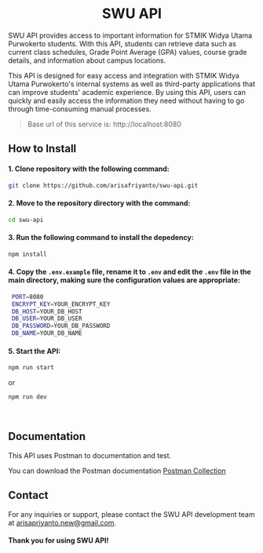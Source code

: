 <h1 align="center">SWU API</h1>

SWU API provides access to important information for STMIK Widya Utama Purwokerto students. With this API, students can retrieve data such as current class schedules, Grade Point Average (GPA) values, course grade details, and information about campus locations.

This API is designed for easy access and integration with STMIK Widya Utama Purwokerto's internal systems as well as third-party applications that can improve students' academic experience. By using this API, users can quickly and easily access the information they need without having to go through time-consuming manual processes.

> Base url of this service is: http://localhost:8080

## How to Install

#### 1. Clone repository with the following command:
   
   ```bash
   git clone https://github.com/arisafriyanto/swu-api.git
   ```
    
#### 2. Move to the repository directory with the command:
   
   ```bash
   cd swu-api
   ```

#### 3. Run the following command to install the depedency:

   ```bash
   npm install
   ```

#### 4. Copy the `.env.example` file, rename it to `.env` and edit the `.env` file in the main directory, making sure the configuration values are appropriate:

   ```bash
    PORT=8080
    ENCRYPT_KEY=YOUR_ENCRYPT_KEY
    DB_HOST=YOUR_DB_HOST
    DB_USER=YOUR_DB_USER
    DB_PASSWORD=YOUR_DB_PASSWORD
    DB_NAME=YOUR_DB_NAME
   ```
  
#### 5. Start the API:

   ```bash
   npm run start
   ```

   or

   ```bash
   npm run dev
   ```
   <br>
  
## Documentation

This API uses Postman to documentation and test.

You can download the Postman documentation [Postman Collection](https://documenter.getpostman.com/view/33657932/2sA3JGfjHi)

## Contact

For any inquiries or support, please contact the SWU API development team at [arisapriyanto.new@gmail.com](mailto:arisapriyanto.new@gmail.com).
#### Thank you for using SWU API!
